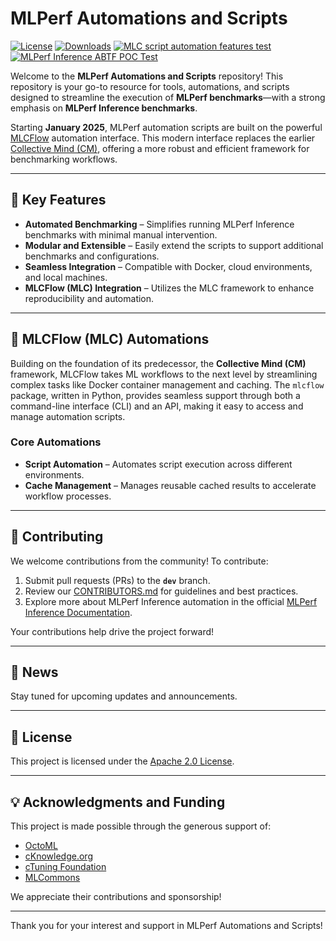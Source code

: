 # MLPerf Automations and Scripts

[![License](https://img.shields.io/badge/License-Apache%202.0-green)](LICENSE.md)
[![Downloads](https://static.pepy.tech/badge/mlcflow)](https://pepy.tech/project/mlcflow)
[![MLC script automation features test](https://github.com/mlcommons/mlperf-automations/actions/workflows/test-mlc-script-features.yml/badge.svg)](https://github.com/mlcommons/mlperf-automations/actions/workflows/test-mlc-script-features.yml?cache-bust=1)
[![MLPerf Inference ABTF POC Test](https://github.com/mlcommons/mlperf-automations/actions/workflows/test-mlperf-inference-abtf-poc.yml/badge.svg)](https://github.com/mlcommons/mlperf-automations/actions/workflows/test-mlperf-inference-abtf-poc.yml)


Welcome to the **MLPerf Automations and Scripts** repository! This repository is your go-to resource for tools, automations, and scripts designed to streamline the execution of **MLPerf benchmarks**—with a strong emphasis on **MLPerf Inference benchmarks**.

Starting **January 2025**, MLPerf automation scripts are built on the powerful [MLCFlow](https://github.com/mlcommons/mlcflow) automation interface. This modern interface replaces the earlier [Collective Mind (CM)](https://github.com/mlcommons/ck/tree/master/cm), offering a more robust and efficient framework for benchmarking workflows.


---

## 🚀 Key Features
- **Automated Benchmarking** – Simplifies running MLPerf Inference benchmarks with minimal manual intervention.
- **Modular and Extensible** – Easily extend the scripts to support additional benchmarks and configurations.
- **Seamless Integration** – Compatible with Docker, cloud environments, and local machines.
- **MLCFlow (MLC) Integration** – Utilizes the MLC framework to enhance reproducibility and automation.

---

## 🧰 MLCFlow (MLC) Automations

Building on the foundation of its predecessor, the **Collective Mind (CM)** framework, MLCFlow takes ML workflows to the next level by streamlining complex tasks like Docker container management and caching. The `mlcflow` package, written in Python, provides seamless support through both a command-line interface (CLI) and an API, making it easy to access and manage automation scripts.

### Core Automations
- **Script Automation** – Automates script execution across different environments.
- **Cache Management** – Manages reusable cached results to accelerate workflow processes.


---

## 🤝 Contributing
We welcome contributions from the community! To contribute:
1. Submit pull requests (PRs) to the **`dev`** branch.
2. Review our [CONTRIBUTORS.md](here) for guidelines and best practices.
3. Explore more about MLPerf Inference automation in the official [MLPerf Inference Documentation](https://docs.mlcommons.org/inference/).

Your contributions help drive the project forward!

---

## 📰 News
Stay tuned for upcoming updates and announcements.

---

## 📄 License
This project is licensed under the [Apache 2.0 License](LICENSE.md).

---

## 💡 Acknowledgments and Funding
This project is made possible through the generous support of:
- [OctoML](https://octoml.ai)
- [cKnowledge.org](https://cKnowledge.org)
- [cTuning Foundation](https://cTuning.org)
- [MLCommons](https://mlcommons.org)

We appreciate their contributions and sponsorship!

---

Thank you for your interest and support in MLPerf Automations and Scripts!
